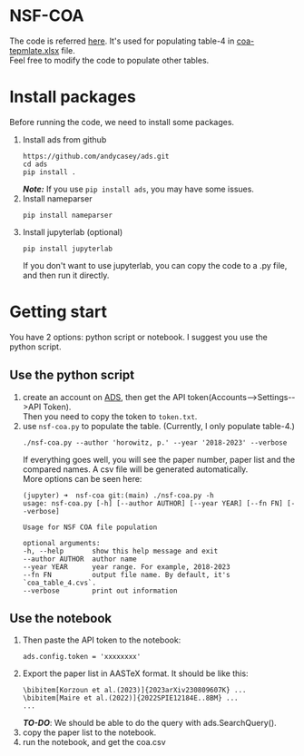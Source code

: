 # NSF-COA
The code is referred [here](https://github.com/timothydmorton/nsf-coa/blob/main/coa.ipynb). It's used for populating table-4 in [coa-tepmlate.xlsx](https://www.nsf.gov/bfa/dias/policy/coa/coa_template.xlsx) file.   
Feel free to modify the code to populate other tables. 

# Install packages
Before running the code, we need to install some packages.
1. Install ads from github
    ```
    https://github.com/andycasey/ads.git
    cd ads
    pip install .
    ```
    ***Note:*** If you use `pip install ads`, you may have some issues.   
2. Install nameparser
    ```
    pip install nameparser
    ```
4. Install jupyterlab (optional)
    ```
    pip install jupyterlab
    ```
    If you don't want to use jupyterlab, you can copy the code to a .py file, and then run it directly.

# Getting start
You have 2 options: python script or notebook. I suggest you use the python script.
## Use the python script
1. create an account on [ADS](https://ui.adsabs.harvard.edu/), then get the API token(Accounts-->Settings-->API Token).   
   Then you need to copy the token to `token.txt`.
2. use `nsf-coa.py` to populate the table. (Currently, I only populate table-4.)
    ```
    ./nsf-coa.py --author 'horowitz, p.' --year '2018-2023' --verbose
    ```
    If everything goes well, you will see the paper number, paper list and the compared names. A csv file will be generated automatically.  
    More options can be seen here:
    ```(python)
    (jupyter) ➜  nsf-coa git:(main) ./nsf-coa.py -h                                                  
    usage: nsf-coa.py [-h] [--author AUTHOR] [--year YEAR] [--fn FN] [--verbose]

    Usage for NSF COA file population

    optional arguments:
    -h, --help       show this help message and exit
    --author AUTHOR  author name
    --year YEAR      year range. For example, 2018-2023
    --fn FN          output file name. By default, it's `coa_table_4.cvs`.
    --verbose        print out information
    ```
## Use the notebook
1.  Then paste the API token to the  notebook:
    ```
    ads.config.token = 'xxxxxxxx'
    ```
2. Export the paper list in AASTeX format. It should be like this:
    ```
    \bibitem[Korzoun et al.(2023)]{2023arXiv230809607K} ...   
    \bibitem[Maire et al.(2022)]{2022SPIE12184E..8BM} ...
    ...
    ```
    ***TO-DO***: We should be able to do the query with ads.SearchQuery().
3. copy the paper list to the notebook.
4. run the notebook, and get the coa.csv